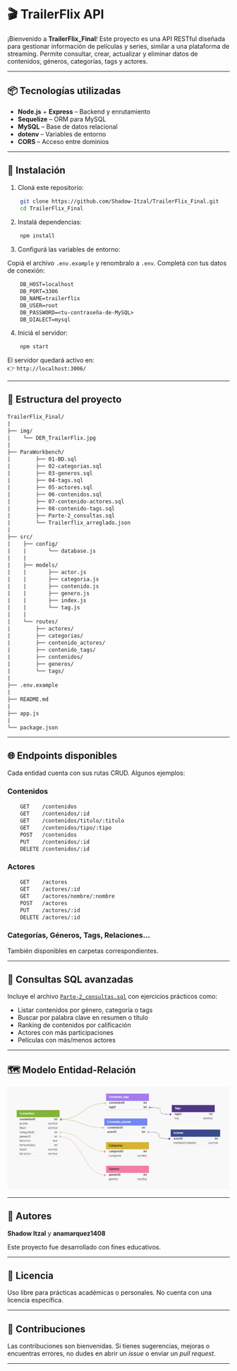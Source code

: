 
# 🎬 TrailerFlix API

¡Bienvenido a **TrailerFlix_Final**! Este proyecto es una API RESTful diseñada para gestionar información de películas y series, similar a una plataforma de streaming. Permite consultar, crear, actualizar y eliminar datos de contenidos, géneros, categorías, tags y actores.

---

## 📦 Tecnologías utilizadas

- **Node.js** + **Express** – Backend y enrutamiento
- **Sequelize** – ORM para MySQL
- **MySQL** – Base de datos relacional
- **dotenv** – Variables de entorno
- **CORS** – Acceso entre dominios

---

## 🚀 Instalación

1. Cloná este repositorio:

```bash
    git clone https://github.com/Shadow-Itzal/TrailerFlix_Final.git
    cd TrailerFlix_Final
```

2. Instalá dependencias:

```bash
    npm install
```

3. Configurá las variables de entorno:

Copiá el archivo `.env.example` y renombralo a `.env`. Completá con tus datos de conexión:

```
    DB_HOST=localhost
    DB_PORT=3306
    DB_NAME=trailerflix
    DB_USER=root
    DB_PASSWORD=<tu-contraseña-de-MySQL>
    DB_DIALECT=mysql
```

4. Iniciá el servidor:

```bash
    npm start
```

El servidor quedará activo en:  
👉 `http://localhost:3006/`

---

## 📁 Estructura del proyecto

```
TrailerFlix_Final/
|
├── img/
|    └── DER_TrailerFlix.jpg
|
├── ParaWorkbench/
|        ├── 01-BD.sql
|        ├── 02-categorias.sql
|        ├── 03-generos.sql
|        ├── 04-tags.sql
|        ├── 05-actores.sql
|        ├── 06-contenidos.sql
|        ├── 07-contenido-actores.sql
|        ├── 08-contenido-tags.sql
|        ├── Parte-2_consultas.sql
|        └── Trailerflix_arreglado.json
|
├── src/
|    ├── config/
|    |       └── database.js
|    |
|    ├── models/
|    |       ├── actor.js
|    |       ├── categoria.js
|    |       ├── contenido.js
|    |       ├── genero.js
|    |       ├── index.js
|    |       └── tag.js
|    | 
|    └── routes/
|        ├── actores/
|        ├── categorias/
|        ├── contenido_actores/
|        ├── contenido_tags/
|        ├── contenidos/
|        ├── generos/
|        └── tags/
|
├── .env.example
|
├── README.md
|
├── app.js
|
└── package.json
```

---

## 🌐 Endpoints disponibles

Cada entidad cuenta con sus rutas CRUD. Algunos ejemplos:

### Contenidos
```
    GET    /contenidos
    GET    /contenidos/:id
    GET    /contenidos/titulo/:titulo
    GET    /contenidos/tipo/:tipo
    POST   /contenidos
    PUT    /contenidos/:id
    DELETE /contenidos/:id
```

### Actores
```
    GET    /actores
    GET    /actores/:id
    GET    /actores/nombre/:nombre
    POST   /actores
    PUT    /actores/:id
    DELETE /actores/:id
```

### Categorías, Géneros, Tags, Relaciones...
También disponibles en carpetas correspondientes.

---

## 🧠 Consultas SQL avanzadas

Incluye el archivo [`Parte-2_consultas.sql`](./Parte-2_consultas.sql) con ejercicios prácticos como:

- Listar contenidos por género, categoría o tags
- Buscar por palabra clave en resumen o título
- Ranking de contenidos por calificación
- Actores con más participaciones
- Películas con más/menos actores

---

## 🗺️ Modelo Entidad-Relación

![DER](./img/DER_TrailerFlix.jpg)

---

## 📌 Autores

**Shadow Itzal** y **anamarquez1408** 

Este proyecto fue desarrollado con fines educativos.

---

## 📄 Licencia

Uso libre para prácticas académicas o personales. No cuenta con una licencia específica.

---

## 🤝 Contribuciones

Las contribuciones son bienvenidas. Si tienes sugerencias, mejoras o encuentras errores, no dudes en abrir un *issue* o enviar un *pull request*.

---